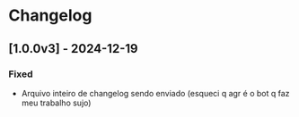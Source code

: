 # Changelog

## [1.0.0v3] - 2024-12-19
### Fixed
- Arquivo inteiro de changelog sendo enviado (esqueci q agr é o bot q faz meu trabalho sujo)